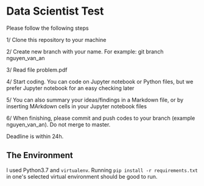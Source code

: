 # Data Scientist Test

Please follow the following steps

1/ Clone this repository to your machine

2/ Create new branch with your name. For example: git branch nguyen_van_an

3/ Read file problem.pdf

4/ Start coding. You can code on Jupyter notebook or Python files, but we prefer Jupyter notebook for an easy checking later

5/ You can also summary your ideas/findings in a Markdown file, or by inserting MArkdown cells in your Jupyter notebook files

6/ When finishing, please commit and push codes to your branch (example nguyen_van_an). Do not merge to master.

Deadline is within 24h.


## The Environment
I used Python3.7 and `virtualenv`. Running `pip install -r requirements.txt` in one's selected virtual environment
should be good to run.
